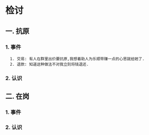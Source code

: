 # 检讨
## 一. 抗原
### 1. 事件
      1. 交易: 有人在群里出价要抗原,我想着助人为乐顺带赚一点的心思就给她了.
      2. 退款: 知道这种做法不对我立刻将钱退还.
### 2. 认识
    
## 二. 在岗
### 1. 事件
### 2. 认识